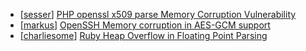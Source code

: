 * [[sesser](https://hackerone.com/sesser)] [PHP openssl x509 parse  Memory Corruption Vulnerability](https://hackerone.com/reports/523)
* [[markus](https://hackerone.com/markus)] [OpenSSH Memory corruption in AES-GCM support](https://hackerone.com/reports/500)
* [[charliesome](https://hackerone.com/charliesome)] [Ruby Heap Overflow in Floating Point Parsing](https://hackerone.com/reports/499)
